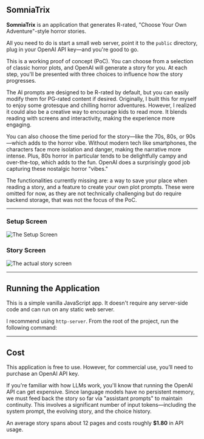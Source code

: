 ## **SomniaTrix**

**SomniaTrix** is an application that generates R-rated, "Choose Your Own Adventure"-style horror stories.

All you need to do is start a small web server, point it to the `public` directory, plug in your OpenAI API key—and you're good to go.

This is a working proof of concept (PoC). You can choose from a selection of classic horror plots, and OpenAI will generate a story for you. At each step, you'll be presented with three choices to influence how the story progresses.

The AI prompts are designed to be R-rated by default, but you can easily modify them for PG-rated content if desired. Originally, I built this for myself to enjoy some grotesque and chilling horror adventures. However, I realized it could also be a creative way to encourage kids to read more. It blends reading with screens and interactivity, making the experience more engaging.

You can also choose the time period for the story—like the 70s, 80s, or 90s—which adds to the horror vibe. Without modern tech like smartphones, the characters face more isolation and danger, making the narrative more intense. Plus, 80s horror in particular tends to be delightfully campy and over-the-top, which adds to the fun. OpenAI does a surprisingly good job capturing these nostalgic horror "vibes."

The functionalities currently missing are: a way to save your place when reading a story, and a feature to create your own plot prompts. These were omitted for now, as they are not technically challenging but do require backend storage, that was not the focus of the PoC.


---

### **Setup Screen**  
![The Setup Screen](images/pic1.png "Setup Screen")

### **Story Screen**  
![The actual story screen](./images/pic2.png "Story Screen")

---

## **Running the Application**

This is a simple vanilla JavaScript app. It doesn't require any server-side code and can run on any static web server.

I recommend using `http-server`. From the root of the project, run the following command:


---

## **Cost**

This application is free to use. However, for commercial use, you’ll need to purchase an OpenAI API key.

If you're familiar with how LLMs work, you'll know that running the OpenAI API can get expensive. Since language models have no persistent memory, we must feed back the story so far via "assistant prompts" to maintain continuity. This involves a significant number of input tokens—including the system prompt, the evolving story, and the choice history.

An average story spans about 12 pages and costs roughly **$1.80** in API usage.
